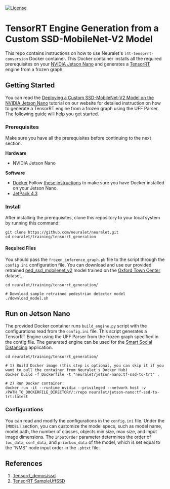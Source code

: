 [![License](https://img.shields.io/badge/License-Apache%202.0-blue.svg)](https://opensource.org/licenses/Apache-2.0)

# TensorRT Engine Generation from a Custom SSD-MobileNet-V2 Model 


This repo contains instructions on how to use Neuralet's `l4t-tensorrt-conversion` Docker container. This Docker container installs all the required prerequisites on your [NVIDIA Jetson Nano](https://developer.nvidia.com/embedded/jetson-nano-developer-kit) and generates a [TensorRT](https://docs.nvidia.com/deeplearning/tensorrt/developer-guide/index.html) engine from a frozen graph.


## Getting Started

You can read the [Deploying a Custom SSD-MobileNet-V2 Model on the NVIDIA Jetson Nano]() tutorial on our website for detailed instruction on how to generate a TensorRT engine from a frozen graph using the UFF Parser. The following guide will help you get started. 

### Prerequisites

Make sure you have all the prerequisites before continuing to the next section.

**Hardware**
  * NVIDIA Jetson Nano

**Software**
* [Docker](https://docs.docker.com/get-docker/)
Follow [these instructions](https://docs.docker.com/install/linux/docker-ce/debian) to make sure you have Docker installed on your Jetson Nano.
* [JetPack 4.3](https://developer.nvidia.com/jetpack-4_3_DP)

### Install

After installing the prerequisites, clone this repository to your local system by running this command:

```
git clone https://github.com/neuralet/neuralet.git
cd neuralet/training/tensorrt_generation
```

#### Required Files

You should pass the `frozen_inference_graph.pb` file to the script through the `config.ini` configuration file. You can download and use our provided retrained [ped_ssd_mobilenet_v2](https://github.com/neuralet/neuralet-models/blob/master/amd64/ped_ssd_mobilenet_v2/frozen_inference_graph.pb) model trained on the [Oxford Town Center](https://megapixels.cc/oxford_town_centre/) dataset.
```
cd neuralet/training/tensorrt_generation/

# Download sample retrained pedestrian detector model 
./download_model.sh
```

## Run on Jetson Nano

The provided Docker container runs `build_engine.py` script with the configurations read from the `config.ini` file. This script generates a TensorRT Engine using the UFF Parser from the frozen graph specified in the config file. The generated engine can be used for the [Smart Social Distancing](https://github.com/neuralet/neuralet/tree/master/applications/smart-distancing) application. 

```
cd neuralet/training/tensorrt_generation/

# 1) Build Docker image (this step is optional, you can skip it if you want to pull the container from Neuralet's Docker Hub)
docker build -f Dockerfile -t "neuralet/jetson-nano:tf-ssd-to-trt" .

# 2) Run Docker container:
docker run -it --runtime nvidia --privileged --network host -v /PATH_TO_DOCKERFILE_DIRECTORY/:/repo neuralet/jetson-nano:tf-ssd-to-trt:latest
```

### Configurations

You can read and modify the configurations in the `config.ini` file. Under the `[MODEL]` section, you can customize the model specs, such as model name, model path, the number of classes, objects min size, max size, and input image dimensions.
The `InputOrder` parameter determines the order of `loc_data`, `conf_data`, and `priorbox_data` of the model, which is set equal to the “NMS” node input order in the `.pbtxt` file.

## References
1. [Tensorrt_demos/ssd](https://github.com/jkjung-avt/tensorrt_demos/tree/master/ssd)
2. [TensorRT SampleUffSSD](https://github.com/NVIDIA/TensorRT/tree/master/samples/opensource/sampleUffSSD)
